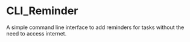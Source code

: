 # CLI_Reminder

A simple command line interface to add reminders for tasks without the need to access internet.